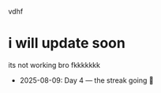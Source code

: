 vdhf <h1>i will update soon</h1>

its not working bro fkkkkkkk
- 2025-08-09: Day 4 —  the streak going 🚀